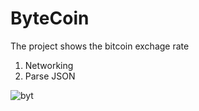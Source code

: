 # ByteCoin

The project shows the bitcoin exchage rate

1. Networking
2. Parse JSON

![byt](https://user-images.githubusercontent.com/129242125/236594239-fffe85f6-8c96-4146-9b85-0240b8e47cd3.gif)
